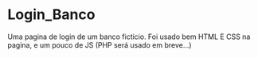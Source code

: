 # Login_Banco
Uma pagina de login de um banco fictício. Foi usado bem HTML E CSS na pagina, e um pouco de JS (PHP será usado em breve...)
